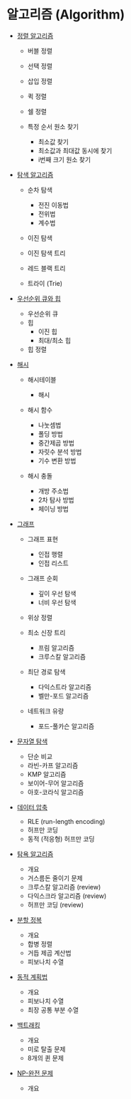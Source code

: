 # 알고리즘 (Algorithm)

- [정렬 알고리즘](sort.md)

  - 버블 정렬
  - 선택 정렬
  - 삽입 정렬
  - 퀵 정렬
  - 쉘 정렬

  - 특정 순서 원소 찾기
    - 최소값 찾기
    - 최소값과 최대값 동시에 찾기
    - i번째 크기 원소 찾기

- [탐색 알고리즘](search.md)

  - 순차 탐색
    - 전진 이동법
    - 전위법
    - 계수법

  - 이진 탐색
  - 이진 탐색 트리
  - 레드 블랙 트리

  - 트라이 (Trie)

- [우선순위 큐와 힙](heap.md)

  - 우선순위 큐
  - 힙
    - 이진 힙
    - 최대/최소 힙
  - 힙 정렬

- [해시](hash.md)

  - 해시테이블
    - 해시

  - 해시 함수
    - 나눗셈법
    - 폴딩 방법
    - 중간제곱 방법
    - 자릿수 분석 방법
    - 기수 변환 방법

  - 해시 충돌
    - 개방 주소법
    - 2차 탐사 방법
    - 체이닝 방법

- [그래프](graph.md)

  - 그래프 표현
    - 인접 행렬
    - 인접 리스트

  - 그래프 순회
    - 깊이 우선 탐색
    - 너비 우선 탐색

  - 위상 정렬

  - 최소 신장 트리
    - 프림 알고리즘
    - 크루스칼 알고리즘

  - 최단 경로 탐색
    - 다익스트라 알고리즘
    - 벨만-포드 알고리즘

  - 네트워크 유량
    - 포드-풀카슨 알고리즘

- [문자열 탐색](string_matching.md)

  - 단순 비교
  - 라빈-카프 알고리즘
  - KMP 알고리즘
  - 보이어-무어 알고리즘
  - 아호-코라식 알고리즘

- [데이터 압축](compression.md)

  - RLE (run-length encoding)
  - 허프만 코딩
  - 동적 (적응형) 허프만 코딩

- [탐욕 알고리즘](greedy.md)

  - 개요
  - 거스름돈 줄이기 문제
  - 크루스칼 알고리즘 (review)
  - 다익스크라 알고리즘 (review)
  - 허프만 코딩 (review)

- [분할 정복](divide_conquer.md)

  - 개요
  - 합병 정렬
  - 거듭 제곱 계산법
  - 피보나치 수열

- [동적 계획법](dynamic_programming.md)

  - 개요
  - 피보나치 수열
  - 최장 공통 부분 수열

- [백트래킹](back_tracking.md)

  - 개요
  - 미로 탈출 문제
  - 8개의 퀸 문제

- [NP-완전 문제](np.md)

  - 개요
